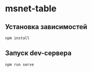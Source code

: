 # msnet-table

## Установка зависимостей
```
npm install
```

## Запуск dev-сервера
```
npm run serve
```
